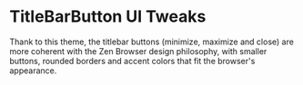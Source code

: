 # TitleBarButton UI Tweaks

Thank to this theme, the titlebar buttons (minimize, maximize and close) are more coherent with the Zen Browser design philosophy, with smaller buttons, rounded borders and accent colors that fit the browser's appearance.
